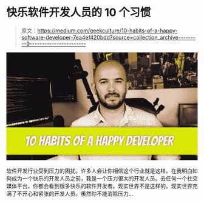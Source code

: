 # 快乐软件开发人员的 10 个习惯

> 原文：<https://medium.com/geekculture/10-habits-of-a-happy-software-developer-7ea4ef420bdd?source=collection_archive---------9----------------------->

![](img/de0af6f133b03bb695617c49df757e33.png)

软件开发行业受到压力的困扰。许多人会让你相信这个行业就是这样。在我明白如何成为一个快乐的开发人员之前，我是一个压力很大的开发人员。去任何一个社交媒体平台，你都会看到很多快乐的软件开发者。现实世界不是这样的。现实世界充满了不开心和紧张的开发人员。虽然你不能消除压力…